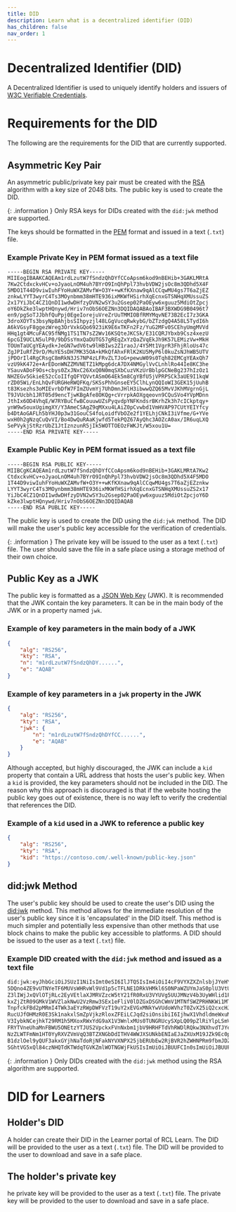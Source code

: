 ```yaml
---
title: DID
description: Learn what is a decentralized identifier (DID) 
has_children: false
nav_order: 1
---
```


# Decentralized Identifier (DID)

A Decentralized Identifier is used to uniquely identify holders and issuers of [W3C Verifiable Credentials](https://www.w3.org/TR/vc-data-model-2.0/).

# Requirements for the DID

The following are the requirements for the DID that are currently supported. 

## Asymmetric Key Pair

An asymmetric public/private key pair must be created with the [RSA](https://datatracker.ietf.org/doc/html/rfc3447) algorithm with a key size of 2048 bits. The public key is used to create the DID.

{: .information }
Only RSA keys for DIDs created with the ``did:jwk`` method are supported.

The keys should be formatted in the [PEM](https://www.rfc-editor.org/rfc/rfc1422) format and issued in a text (``.txt``) file.

### Example Private Key in PEM format issued as a text file
```
-----BEGIN RSA PRIVATE KEY-----
MIIEogIBAAKCAQEAm1rdLzutW7fSndzQhDYfCCoApsm6kod9nBEHib+3GAKLMRtA
7Kw2CtdxckvHCv+oJyaoLnOM4uh7BYrO9InQhPpl73hvbVDW2jsOc8m3QDhd5X4F
5MDO1T44D9viwIuhFYoHuWXZAMvfW+O3Y++wKfKXnaw9qAlCCqwMU4gs7T6aZjEZ
znkwLYYT3wyrC4Ts3MOynbmm38mHTE936ixMKWfHSirhXqEcnxGTSNHqXMUssuZS
2x17YiJbC4CZ1QnDI1wdwDHfzyDVN2wSY3u2Gsep02PaOEyw6xguuz5MdiOtZpcj
oY6DkZke3lwptHQnywd/Hriv7nObS6OEZNn3DQIDAQABAoIBAF3BXWDG9B0496t7
en9/pgSoTJJbhfQuPpj0EgeIorejuVreZrUuTMMIOBfRMYMqvNE73B2EcI7z3GKA
3droXOYTs3bsyNpBAhjbsSIhpyzjl48LGgVucqRwkybG/bZTzdgQ4A58L5TydI6h
A6kVGsyF8ggezWreg3OrVxkGQo6923iK9E6xTKFn2Fz/YuG2MFv0SCEhyUmgMVVd
HHq1gt4McuFAC95fNMg1TS1TN7sZ2Wv16KSQteJKCSk/E31CQRJYbxb9Csz4xezU
6pcGI9UCLN5ulP0/9bDSsYmxQaDUTG57gREqZxYzQaZVqEkJh9K57LEMizVw+MkH
TOUmTaUCgYEAydk+JeGN7wdV6tw9lHBIws2Z1raoJ/4Y5Mt1VgrR3FhjRloUs47c
ZgJPIuRfZ9rD/MuYE5sDH7MK35OA+kMkQfAhxFRlK2KU5MyP6l0kuZsNJhWB5UTV
jPDOrIl4RgCRsgC8mRkN3JS7NP4zLFRvZLTJoG+pewuW09s0Tqh82EMCgYEAxQh7
vzU9kK472e+ArEDonWNZZMVNETZ1kMpg6dcA7DX4NMGylVvCLnhlRo44Ie8KC3he
YSauvADoF9Os+cbys0ZxJNxC26XxQ0N0mqSXbCuzVKzUrBblpGCNeBg237hIzOz1
NHZEGv5GkieE52cCoIIfgQFYQVvtASmO64Ek5m8CgYBfU5jVPRPSCk3aUE9I1kqW
rZD05Wi/EnLhQvFURGHeRWQFKq/SKSsPhhGnseEY5ClhLynQQIoWI3GEK15jUuhB
t83Ksezhs3oMIEvrbDfW7FImZUvmYj7UhDmnJHlH3ibwwQZQ65MvVJKhMVgrnGjL
T9JVUcbh1JRT05d9encTjwKBgAfe8OKQg+cVrrpkAOXgqeovn9CQuSVo4YVpMDnn
JthIx6OD4VhqE/W7RYBuCfwBCouuwUZsPyqvdpYNFKndsrBKrhZk3h7cICkptqy+
ynW9wSouxUgimgXY/Y3AmeCSAgZ9qMXxu4LAiZ0pCvwbd1VmHVAP97CUtYEIYfcy
b4DtAoGAFLh5bYHJ0p3w31GouCS4foLoidfVbOZe2f1YELhjCNkI3iVfme/G+YVe
wxH0h2gNzqCuQvVI/Bo4DwQuRAaKjwfd5TekPQZ67AyQhc3AOZcA0ax/IR6uqLXQ
SePVykjStRzrUbZ1JtIznzunR5jIk5WOTTOEOzFWKJt/W5xou1U=
-----END RSA PRIVATE KEY-----
```

### Example Public Key in PEM format issued as a text file
```
-----BEGIN RSA PUBLIC KEY-----
MIIBCgKCAQEAm1rdLzutW7fSndzQhDYfCCoApsm6kod9nBEHib+3GAKLMRtA7Kw2
CtdxckvHCv+oJyaoLnOM4uh7BYrO9InQhPpl73hvbVDW2jsOc8m3QDhd5X4F5MDO
1T44D9viwIuhFYoHuWXZAMvfW+O3Y++wKfKXnaw9qAlCCqwMU4gs7T6aZjEZznkw
LYYT3wyrC4Ts3MOynbmm38mHTE936ixMKWfHSirhXqEcnxGTSNHqXMUssuZS2x17
YiJbC4CZ1QnDI1wdwDHfzyDVN2wSY3u2Gsep02PaOEyw6xguuz5MdiOtZpcjoY6D
kZke3lwptHQnywd/Hriv7nObS6OEZNn3DQIDAQAB
-----END RSA PUBLIC KEY-----
```

The public key is used to create the DID using the ``did:jwk`` method. The DID will make the user's public key accessible for the verification of credentials.

{: .information }
The private key will be issued to the user as a text (``.txt``) file. The user should save the file in a safe place using a storage method of their own choice. 

## Public Key as a JWK

The public key is formatted as a [JSON Web Key](https://datatracker.ietf.org/doc/html/rfc7517) (JWK). It is recommended that the JWK contain the key parameters. It can be in the main body of the JWK or in a property named ``jwk``.

### Example of key parameters in the main body of a JWK
```json
{
    "alg": "RS256",
    "kty": "RSA",
    "n": "m1rdLzutW7fSndzQhDY......",
    "e": "AQAB"
}
```

### Example of key parameters in a ``jwk`` property in the JWK

```json
{
    "alg": "RS256",
    "kty": "RSA",
    "jwk": {
        "n": "m1rdLzutW7fSndzQhDYfCC......",
        "e": "AQAB"
    }
}
```

Although accepted, but highly discouraged, the JWK can include a ``kid`` property that contain a URL address that hosts the user's public key. When a ``kid`` is provided, the key parameters should not be included in the DID. The reason why this approach is discouraged is that if the website hosting the public key goes out of existence, there is no way left to verify the credential that references the DID.

### Example of a ``kid`` used in a JWK to reference a public key
```json
{
    "alg": "RS256",
    "kty": "RSA",
    "kid": "https://contoso.com/.well-known/public-key.json"
}
```
## did:jwk Method

The user's public key should be used to create the user's DID using the [did:jwk](https://github.com/quartzjer/did-jwk/blob/main/spec.md) method. This method allows for the immediate resolution of the user's public key since it is 'encapsulated' in the DID itself. This method is much simpler and potentially less expensive than other methods that use block chains to make the public key accessible to platforms. A DID should be issued to the user as a text (``.txt``) file.

### Example DID created with the ``did:jwk`` method and issued as a text file

```bash
did:jwk:eyJhbGciOiJSUzI1NiIsImt0eSI6IlJTQSIsIm4iOiI4cF9VYXZXZnlsbjJYeHY1el9GMjdBeVh4WExxU1dyMm
5DQno4ZE9vUTNYeTF6MUVsWHRvWl9Vd1p5cTFLNE1DRkVHMkl6S0NPaWZUYmJaS0plU3VtUlJQeFpoN2RjOENmU0YxUWE1
Z3lIWjJxQVlOTjRLc2EyVEtlaXJMRVZzcW5tY21fR0RxU3VYUVg5UUJMNzV4b3UyWHlid1F3VG9ZdklBRTRQUjRwRjc2S1
kxZjZtR09GMkV1WVZlakNwU2VzRmw3SEx1eFliV0lDZGxDSGhCWmV1MTNfSWZPRHNKWi1MTEthTzlWVk1YMHVzQ2dwdXc5
TnpfckFBd2pMRmI4TWk3aEYzRWpDWFVzT19uY2xEVGxMNkYwVUdoWVhzT0ZvX25iQ2cxcHJkVFhRV1NEeS05UjVubUhobV
RucUJfOHMzR0E3Sk1nakxlSmZpVjkzRloxZFEiLCJqd2siOnsibiI6IjhwX1VhdldmeWxuMlh4djV6X0YyN0F5WHhYTHFT
V3IybkNCejhkT29RM1h5MXoxRWxYdG9aX1V3WnlxMUs0TUNGRUcySXpLQ09pZlRiYlpLSmVTdW1SUlB4Wmg3ZGM4Q2ZTRj
FRYTVneUhaMnFBWU5ONEtzYTJUS2VpckxFVnNxbm1jbV9HRHFTdVhRWDlRQkw3NXhvdTJYeWJ3UXdUb1l2SUFFNFBSNHBG
NzZLWTFmNm1HT0YyRXVZVmVqQ3BTZXNGbDdITHV4WWJXSUNkbENIaEJaZXUxM19JZk9Ec0paLUxMS2FPOVZWTVgwdXNDZ3
B1dzlOel9yQUF3akxGYjhNaTdoRjNFakNYVXNPX25jbERUbEw2RjBVR2hZWHNPRm9fbmJDZzFwcmRUWFFXU0R5LTlSNW5t
SGhtVG5xQl84czNHQTdKTWdqTGVKZmlWOTNGWjFkUSIsImUiOiJBUUFCIn0sImUiOiJBUUFCIn0

```

{: .information }
Only DIDs created with the ``did:jwk`` method using the RSA algorithm are supported.

# DID for Learners

## Holder's DID 

A holder can create their DID in the Learner portal of RCL Learn. The DID will be provided to the user as a text (``.txt``) file. The DID will be provided to the user to download and save in a safe place.

## The holder's private key

he private key will be provided to the user as a text (``.txt``) file. The private key will be provided to the user to download and save in a safe place.

